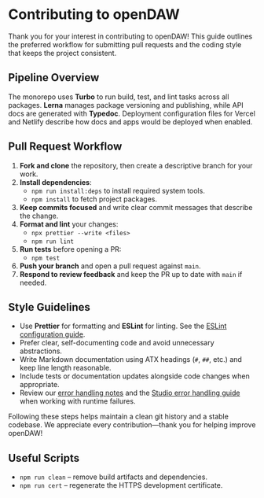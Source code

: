 # Contributing to openDAW

Thank you for your interest in contributing to openDAW! This guide outlines the preferred workflow for submitting pull requests and the coding style that keeps the project consistent.

## Pipeline Overview

The monorepo uses **Turbo** to run build, test, and lint tasks across all packages. **Lerna** manages package versioning and publishing, while API docs are generated with **Typedoc**. Deployment configuration files for Vercel and Netlify describe how docs and apps would be deployed when enabled.

## Pull Request Workflow

1. **Fork and clone** the repository, then create a descriptive branch for your work.
2. **Install dependencies**:
   - `npm run install:deps` to install required system tools.
   - `npm install` to fetch project packages.
3. **Keep commits focused** and write clear commit messages that describe the change.
4. **Format and lint** your changes:
   - `npx prettier --write <files>`
   - `npm run lint`
5. **Run tests** before opening a PR:
   - `npm test`
6. **Push your branch** and open a pull request against `main`.
7. **Respond to review feedback** and keep the PR up to date with `main` if needed.

## Style Guidelines

- Use **Prettier** for formatting and **ESLint** for linting. See the
  [ESLint configuration guide](./packages/docs/docs-dev/configuration/eslint.md).
- Prefer clear, self-documenting code and avoid unnecessary abstractions.
- Write Markdown documentation using ATX headings (`#`, `##`, etc.) and keep line length reasonable.
- Include tests or documentation updates alongside code changes when appropriate.
- Review our [error handling notes](packages/docs/docs-dev/error-handling.md) and the
  [Studio error handling guide](packages/docs/docs-dev/error-handling/studio.md)
  when working with runtime failures.

Following these steps helps maintain a clean git history and a stable codebase. We appreciate every contribution—thank you for helping improve openDAW!

## Useful Scripts

- `npm run clean` – remove build artifacts and dependencies.
- `npm run cert` – regenerate the HTTPS development certificate.
